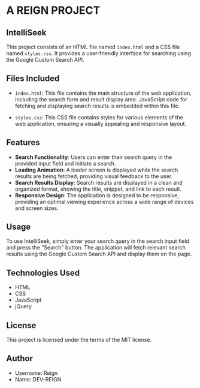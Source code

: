 # A REIGN PROJECT
## IntelliSeek 

This project consists of an HTML file named `index.html` and a CSS file named `styles.css`. It provides a user-friendly interface for searching using the Google Custom Search API.

## Files Included

- `index.html`: This file contains the main structure of the web application, including the search form and result display area. JavaScript code for fetching and displaying search results is embedded within this file.

- `styles.css`: This CSS file contains styles for various elements of the web application, ensuring a visually appealing and responsive layout.

## Features

- **Search Functionality**: Users can enter their search query in the provided input field and initiate a search.
- **Loading Animation**: A loader screen is displayed while the search results are being fetched, providing visual feedback to the user.
- **Search Results Display**: Search results are displayed in a clean and organized format, showing the title, snippet, and link to each result.
- **Responsive Design**: The application is designed to be responsive, providing an optimal viewing experience across a wide range of devices and screen sizes.

## Usage

To use IntelliSeek, simply enter your search query in the search input field and press the "Search" button. The application will fetch relevant search results using the Google Custom Search API and display them on the page.

## Technologies Used

- HTML
- CSS
- JavaScript
- jQuery

## License

This project is licensed under the terms of the MIT license.

## Author

- Username: Reign
- Name: DEV-REIGN

